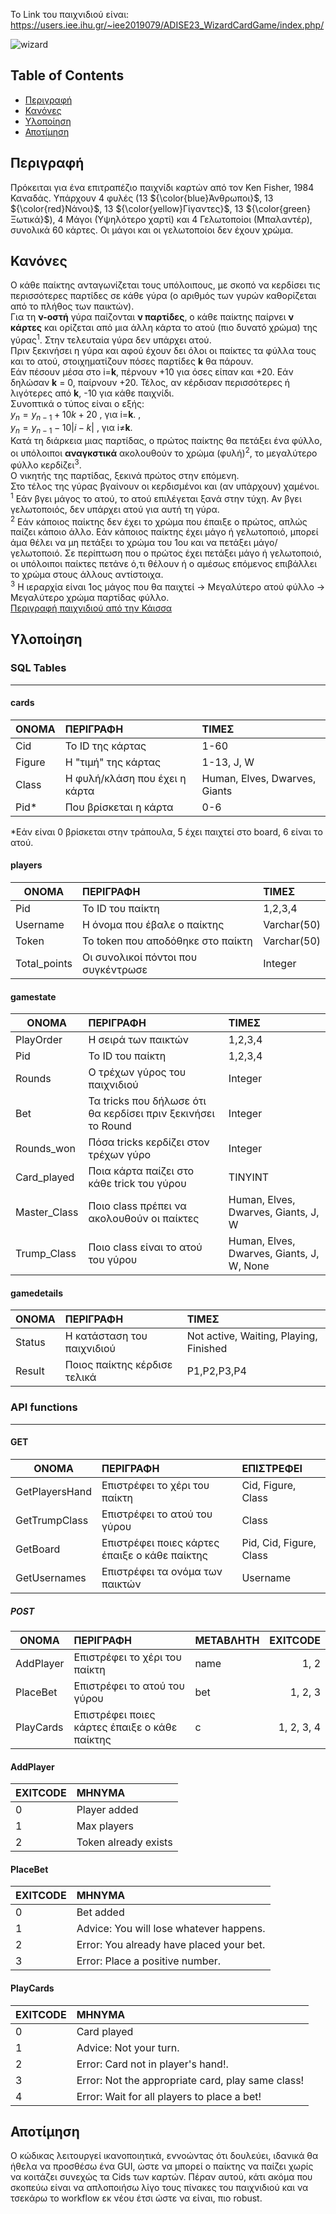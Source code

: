 Το Link του παιχνιδιού είναι: https://users.iee.ihu.gr/~iee2019079/ADISE23_WizardCardGame/index.php/

![wizard](https://github.com/iee-ihu-gr-course1941/ADISE23_WizardCardGame/assets/57770693/e847f688-f9e9-451e-b795-39560aca1d4b)

## Table of Contents
- [Περιγραφή](#Περιγραφή)
- [Κανόνες](#Κανόνες)
- [Υλοποίηση](#Υλοποίηση)
- [Αποτίμηση](#Αποτίμηση)

## Περιγραφή

Πρόκειται για ένα επιτραπέζιο παιχνίδι καρτών από τον Ken Fisher, 1984 Καναδάς. Υπάρχουν 4 φυλές (13 ${\color{blue}Άνθρωποι}$, 13 ${\color{red}Νάνοι}$, 13 ${\color{yellow}Γίγαντες}$, 13 ${\color{green}Ξωτικά}$), 4 Μάγοι (Υψηλότερο χαρτί) και 4 Γελωτοποίοι (Μπαλαντέρ), συνολικά 60 κάρτες. Οι μάγοι και οι γελωτοποίοι δεν έχουν χρώμα.

## Κανόνες

Ο κάθε παίκτης ανταγωνίζεται τους υπόλοιπους, με σκοπό να κερδίσει τις περισσότερες παρτίδες σε κάθε γύρα (ο αριθμός των γυρών καθορίζεται από το πλήθος των παικτών). <br>
Για τη **ν-οστή** γύρα παίζονται **ν παρτίδες**, ο κάθε παίκτης παίρνει **ν κάρτες** και ορίζεται από μια άλλη κάρτα το ατού (πιο δυνατό χρώμα) της γύρας<sup>1</sup>. Στην τελευταία γύρα δεν υπάρχει ατού. <br>
Πριν ξεκινήσει η γύρα και αφού έχουν δει όλοι οι παίκτες τα φύλλα τους και το ατού, στοιχηματίζουν πόσες παρτίδες **k** θα πάρουν. <br>
Εάν πέσουν μέσα στο i=**k**, πέρνουν +10 για όσες είπαν και +20. Εάν δηλώσαν **k** = 0, παίρνουν +20. Τέλος, αν κέρδισαν περισσότερες ή λιγότερες από **k**, -10 για κάθε παιχνίδι. <br>
Συνοπτικά ο τύπος είναι ο εξής: <br>
$` y_{n} = y_{n-1} + 10k + 20 `$ , για i=**k**. , <br>
$` y_{n} = y_{n-1} - 10|i-k| `$ , για i≠**k**. <br>
Κατά τη διάρκεια μιας παρτίδας, ο πρώτος παίκτης θα πετάξει ένα φύλλο, οι υπόλοιποι **αναγκστικά** ακολουθούν το χρώμα (φυλή)<sup>2</sup>, το μεγαλύτερο φύλλο κερδίζει<sup>3</sup>. <br>
Ο νικητής της παρτίδας, ξεκινά πρώτος στην επόμενη. <br>
Στο τέλος της γύρας βγαίνουν οι κερδισμένοι και (αν υπάρχουν) χαμένοι. <br>
<sup>1</sup> Εάν βγει μάγος το ατού, το ατού επιλέγεται ξανά στην τύχη. Αν βγει γελωτοποιός, δεν υπάρχει ατού για αυτή τη γύρα. <br>
<sup>2</sup> Εάν κάποιος παίκτης δεν έχει το χρώμα που έπαιξε ο πρώτος, απλώς παίζει κάποιο άλλο. Εάν κάποιος παίκτης έχει μάγο ή γελωτοποιό, μπορεί άμα θέλει να μη πετάξει το χρώμα του 1ου και να πετάξει μάγο/γελωτοποιό. Σε περίπτωση που ο πρώτος έχει πετάξει μάγο ή γελωτοποιό, οι υπόλοιποι παίκτες πετάνε ό,τι θέλουν ή ο αμέσως επόμενος επιβάλλει το χρώμα στους άλλους αντίστοιχα. <br>
<sup>3</sup> Η ιεραρχία είναι 1ος μάγος που θα παιχτεί -> Μεγαλύτερο ατού φύλλο -> Μεγαλύτερο χρώμα παρτίδας φύλλο.<br>
[Περιγραφή παιχνιδιού από την Κάισσα](https://youtu.be/gYILYQgS5_o?si=mdzMl9aZ71mZYcaT&t=59)
## Υλοποίηση

### SQL Tables
___
#### cards

|ΟΝΟΜΑ|ΠΕΡΙΓΡΑΦΗ|ΤΙΜΕΣ|
| ------------- |:-------------|:-----|
|Cid|To ID της κάρτας|1-60|
|Figure|Η "τιμή" της κάρτας|1-13, J, W|
|Class|Η φυλή/κλάση που έχει η κάρτα|Human, Elves, Dwarves, Giants|
|Pid*|Που βρίσκεται η κάρτα|0-6|

\*Εάν είναι 0 βρίσκεται στην τράπουλα, 5 έχει παιχτεί στο board, 6 είναι το ατού.
#### players

|ΟΝΟΜΑ|ΠΕΡΙΓΡΑΦΗ|ΤΙΜΕΣ|
|-------------|:-------------|:-----|
| Pid | To ID του παίκτη| 1,2,3,4 |
| Username | Η όνομα που έβαλε ο παίκτης | Varchar(50) |
| Token | Το token που αποδόθηκε στο παίκτη |Varchar(50) |
| Total_points | Οι συνολικοί πόντοι που συγκέντρωσε| Integer |
#### gamestate
|ΟΝΟΜΑ|ΠΕΡΙΓΡΑΦΗ|ΤΙΜΕΣ|
|-------------|:-------------|:-----|
| PlayOrder | Η σειρά των παικτών| 1,2,3,4 |
| Pid | To ID του παίκτη | 1,2,3,4 |
| Rounds | Ο τρέχων γύρος του παιχνιδιού | Integer |
| Bet | Τα tricks που δήλωσε ότι θα κερδίσει πριν ξεκινήσει το Round| Integer |
| Rounds_won | Πόσα tricks κερδίζει στον τρέχων γύρο | Integer |
| Card_played | Ποια κάρτα παίζει στο κάθε trick του γύρου | TINYINT |
| Master_Class | Ποιο class πρέπει να ακολουθούν οι παίκτες | Human, Elves, Dwarves, Giants, J, W |
| Trump_Class | Ποιο class είναι το ατού του γύρου | Human, Elves, Dwarves, Giants, J, W, None |
#### gamedetails

|ΟΝΟΜΑ|ΠΕΡΙΓΡΑΦΗ|ΤΙΜΕΣ|
|-------------|:-------------|:-----|
| Status | Η κατάσταση του παιχνιδιού| Not active, Waiting, Playing, Finished |
| Result | Ποιος παίκτης κέρδισε τελικά| P1,P2,P3,P4 |

### API functions
___
#### GET

|ΟΝΟΜΑ|ΠΕΡΙΓΡΑΦΗ|ΕΠΙΣΤΡΕΦΕΙ|
| ------------- |:-------------|:-----|
|GetPlayersHand|Επιστρέφει το χέρι του παίκτη|Cid, Figure, Class|
|GetTrumpClass|Επιστρέφει το ατού του γύρου|Class|
|GetBoard|Επιστρέφει ποιες κάρτες έπαιξε ο κάθε παίκτης|Pid, Cid, Figure, Class|
|GetUsernames|Επιστρέφει τα ονόμα των παικτών|Username|
##### POST

|ΟΝΟΜΑ|ΠΕΡΙΓΡΑΦΗ| ΜΕΤΑΒΛΗΤΗ  |EXITCODE |
| ------------- |:-------------|:-----|-----:|  
|AddPlayer|Επιστρέφει το χέρι του παίκτη|name|1, 2| 
|PlaceBet|Επιστρέφει το ατού του γύρου|bet|1, 2, 3|
|PlayCards|Επιστρέφει ποιες κάρτες έπαιξε ο κάθε παίκτης|c|1, 2, 3, 4| 
#### AddPlayer
|EXITCODE|ΜΗΝΥΜΑ|
|-------------|:-------------| 
|0|Player added|
|1|Max players|
|2|Token already exists|
#### PlaceBet
|EXITCODE|ΜΗΝΥΜΑ|
|-------------|:-------------| 
|0|Bet added|
|1|Advice: You will lose whatever happens.|
|2|Error: You already have placed your bet.|
|3|Error: Place a positive number.|
#### PlayCards
|EXITCODE|ΜΗΝΥΜΑ|
|-------------|:-------------| 
|0|Card played|
|1|Advice: Not your turn.|
|2|Error: Card not in player's hand!.|
|3|Error: Not the appropriate card, play same class!|
|4|Error: Wait for all players to place a bet!|
## Αποτίμηση

Ο κώδικας λειτουργεί ικανοποιητικά, εννοώντας ότι δουλεύει, ιδανικά θα ήθελα να προσθέσω ένα GUI, ώστε να μπορεί ο παίκτης να παίζει χωρίς να κοιτάζει συνεχώς τα Cids των καρτών.
Πέραν αυτού, κάτι ακόμα που σκοπεύω είναι να απλοποιήσω λίγο τους πίνακες του παιχνιδιού και να τσεκάρω το workflow εκ νέου έτσι ώστε να είναι, πιο robust.
